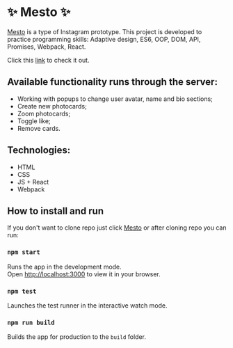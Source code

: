 
# ✨ Mesto ✨

[Mesto](https://bofeof.github.io/mesto-react/) is a type of Instagram prototype. This project is developed to practice programming skills: Adaptive design, ES6, OOP, DOM, API, Promises, Webpack, React.

Click this [link](https://bofeof.github.io/mesto-react/) to check it out.


## Available functionality runs through the server:
 
* Working with popups to change user avatar, name and bio sections;
* Create new photocards;
* Zoom photocards;
* Toggle like;
* Remove cards.

## Technologies:

* HTML
* CSS
* JS + React
* Webpack

## How to install and run

If you don't want to clone repo just click [Mesto](https://bofeof.github.io/mesto-react/) or after cloning repo you can run:

### `npm start`
Runs the app in the development mode.\
Open [http://localhost:3000](http://localhost:3000) to view it in your browser.

### `npm test`
Launches the test runner in the interactive watch mode.

### `npm run build`
Builds the app for production to the `build` folder.
